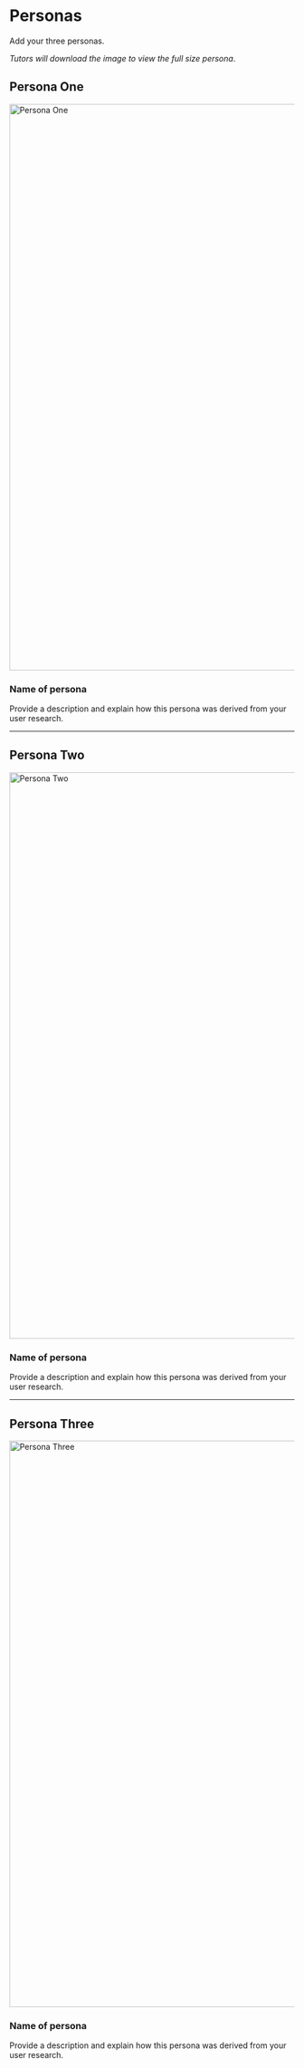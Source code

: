 # Personas

Add your three personas.

*Tutors will download the image to view the full size persona*.

<!-- edit as required -->

## Persona One

<img src="sp2-media/JuliePersona.png" alt="Persona One" width="1000">

### Name of persona
Provide a description and explain how this persona was derived from your user research.

---

## Persona Two

<img src="sp1-media/persona.png" alt="Persona Two" width="1000">

### Name of persona
Provide a description and explain how this persona was derived from your user research.

---

## Persona Three

<img src="sp1-media/persona.png" alt="Persona Three" width="1000">

### Name of persona
Provide a description and explain how this persona was derived from your user research.
